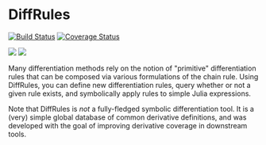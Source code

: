 # DiffRules

[![Build Status](https://travis-ci.org/JuliaDiff/DiffRules.jl.svg?branch=master)](https://travis-ci.org/JuliaDiff/DiffRules.jl)
[![Coverage Status](https://coveralls.io/repos/github/JuliaDiff/DiffRules.jl/badge.svg?branch=master)](https://coveralls.io/github/JuliaDiff/DiffRules.jl?branch=master)

[![](https://img.shields.io/badge/docs-stable-blue.svg)](http://www.juliadiff.org/DiffRules.jl/stable)
[![](https://img.shields.io/badge/docs-latest-blue.svg)](http://www.juliadiff.org/DiffRules.jl/latest)

Many differentiation methods rely on the notion of "primitive" differentiation rules that
can be composed via various formulations of the chain rule. Using DiffRules, you can define
new differentiation rules, query whether or not a given rule exists, and symbolically apply
rules to simple Julia expressions.

Note that DiffRules is *not* a fully-fledged symbolic differentiation tool. It is a (very)
simple global database of common derivative definitions, and was developed with the goal of
improving derivative coverage in downstream tools.
